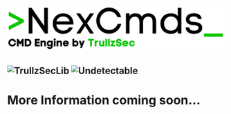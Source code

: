 # ![NexCmdLogo](https://github.com/almightycreten/NexCmds/blob/main/Assets/NexCmdBanner.png)
## ![TrullzSecLib](https://img.shields.io/badge/TrullzSecLib-white) ![Undetectable](https://img.shields.io/badge/Undetectable-black?logo=roblox)
# More Information coming soon...
